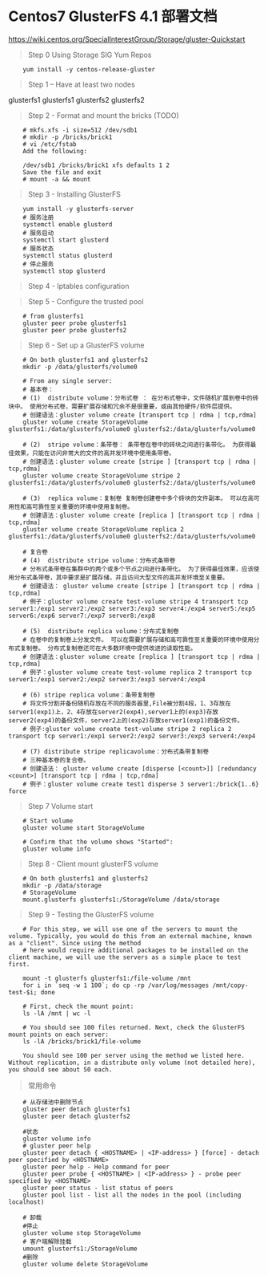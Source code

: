 
# Centos7 GlusterFS 4.1 部署文档

https://wiki.centos.org/SpecialInterestGroup/Storage/gluster-Quickstart

> Step 0 Using Storage SIG Yum Repos

		yum install -y centos-release-gluster

> Step 1 – Have at least two nodes

glusterfs1	glusterfs1
glusterfs2	glusterfs2

> Step 2 - Format and mount the bricks (TODO)

		# mkfs.xfs -i size=512 /dev/sdb1
		# mkdir -p /bricks/brick1
		# vi /etc/fstab
		Add the following:

		/dev/sdb1 /bricks/brick1 xfs defaults 1 2
		Save the file and exit
		# mount -a && mount


> Step 3 - Installing GlusterFS

		yum install -y glusterfs-server
		# 服务注册
		systemctl enable glusterd
		# 服务启动
		systemctl start glusterd
		# 服务状态
		systemctl status glusterd
		# 停止服务
		systemctl stop glusterd

> Step 4 - Iptables configuration


> Step 5 - Configure the trusted pool

		# from glusterfs1
		gluster peer probe glusterfs1
		gluster peer probe glusterfs2

> Step 6 - Set up a GlusterFS volume

		# On both glusterfs1 and glusterfs2
		mkdir -p /data/glusterfs/volume0

		# From any single server:
		# 基本卷：
		# (1)  distribute volume：分布式卷 ： 在分布式卷中，文件随机扩展到卷中的砖块中。 使用分布式卷，需要扩展存储和冗余不是很重要，或由其他硬件/软件层提供。
		# 创建语法：gluster volume create [transport tcp | rdma | tcp,rdma]
		gluster volume create StorageVolume glusterfs1:/data/glusterfs/volume0 glusterfs2:/data/glusterfs/volume0

		# (2)  stripe volume：条带卷： 条带卷在卷中的砖块之间进行条带化。 为获得最佳效果，只能在访问非常大的文件的高并发环境中使用条带卷。
		# 创建语法：gluster volume create [stripe ] [transport tcp | rdma | tcp,rdma]
		gluster volume create StorageVolume stripe 2 glusterfs1:/data/glusterfs/volume0 glusterfs2:/data/glusterfs/volume0

		# (3)  replica volume：复制卷 复制卷创建卷中多个砖块的文件副本。 可以在高可用性和高可靠性至关重要的环境中使用复制卷。
		# 创建语法：gluster volume create [replica ] [transport tcp | rdma | tcp,rdma]
		gluster volume create StorageVolume replica 2 glusterfs1:/data/glusterfs/volume0 glusterfs2:/data/glusterfs/volume0

		# 复合卷
		# (4)  distribute stripe volume：分布式条带卷
		# 分布式条带卷在集群中的两个或多个节点之间进行条带化。 为了获得最佳效果，应该使用分布式条带卷，其中要求是扩展存储，并且访问大型文件的高并发环境至关重要。
		# 创建语法： gluster volume create [stripe ] [transport tcp | rdma | tcp,rdma]
		# 例子：gluster volume create test-volume stripe 4 transport tcp server1:/exp1 server2:/exp2 server3:/exp3 server4:/exp4 server5:/exp5 server6:/exp6 server7:/exp7 server8:/exp8

		# (5)  distribute replica volume：分布式复制卷
		# 在卷中的复制卷上分发文件。 可以在需要扩展存储和高可靠性至关重要的环境中使用分布式复制卷。 分布式复制卷还可在大多数环境中提供改进的读取性能。
		# 创建语法：gluster volume create [replica ] [transport tcp | rdma | tcp,rdma]
		# 例子：gluster volume create test-volume replica 2 transport tcp server1:/exp1 server2:/exp2 server3:/exp3 server4:/exp4 

		# (6) stripe replica volume：条带复制卷
		# 将文件分割并备份随机存放在不同的服务器里,File被分割4段，1、3存放在server1(exp1)上，2、4存放在server2(exp4),server1上的(exp3)存放server2(exp4)的备份文件，server2上的(exp2)存放server1(exp1)的备份文件。
		# 例子:gluster volume create test-volume stripe 2 replica 2 transport tcp server1:/exp1 server2:/exp2 server3:/exp3 server4:/exp4

		# (7) distribute stripe replicavolume：分布式条带复制卷
		# 三种基本卷的复合卷。
		# 创建语法： gluster volume create [disperse [<count>]] [redundancy <count>] [transport tcp | rdma | tcp,rdma]
		# 例子：gluster volume create test1 disperse 3 server1:/brick{1..6} force


> Step 7 Volume start

		# Start volume
		gluster volume start StorageVolume

		# Confirm that the volume shows "Started":
		gluster volume info

> Step 8 - Client mount glusterFS volume

		# On both glusterfs1 and glusterfs2
		mkdir -p /data/storage
		# StorageVolume
		mount.glusterfs glusterfs1:/StorageVolume /data/storage

> Step 9 - Testing the GlusterFS volume

		# For this step, we will use one of the servers to mount the volume. Typically, you would do this from an external machine, known as a "client". Since using the method
		# here would require additional packages to be installed on the client machine, we will use the servers as a simple place to test first.

		mount -t glusterfs glusterfs1:/file-volume /mnt
		for i in `seq -w 1 100`; do cp -rp /var/log/messages /mnt/copy-test-$i; done
		
		# First, check the mount point:
		ls -lA /mnt | wc -l

		# You should see 100 files returned. Next, check the GlusterFS mount points on each server:
		ls -lA /bricks/brick1/file-volume

		You should see 100 per server using the method we listed here. Without replication, in a distribute only volume (not detailed here), you should see about 50 each.

> 常用命令

		# 从存储池中删除节点
		gluster peer detach glusterfs1
		gluster peer detach glusterfs2

		#状态
		gluster volume info
		# gluster peer help
		gluster peer detach { <HOSTNAME> | <IP-address> } [force] - detach peer specified by <HOSTNAME>
		gluster peer help - Help command for peer
		gluster peer probe { <HOSTNAME> | <IP-address> } - probe peer specified by <HOSTNAME>
		gluster peer status - list status of peers
		gluster pool list - list all the nodes in the pool (including localhost)

		# 卸载
		#停止
		gluster volume stop StorageVolume
		# 客户端解除挂载
		umount glusterfs1:/StorageVolume 
		#删除
		gluster volume delete StorageVolume